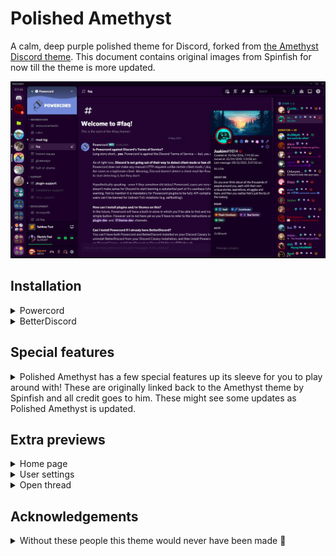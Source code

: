 <!--- I like <details> -->

# Polished Amethyst
A calm, deep purple polished theme for Discord, forked from [the Amethyst Discord theme](https://github.com/spinfish/amethyst 'Thanks, Spinfish!').
This document contains original images from Spinfish for now till the theme is more updated.

![Main Preview](https://github.com/spinfish/images/blob/master/amethyst/preview_1.png)

## Installation
<details> <!-- -------------------------- detail -------------------------- -->
  <summary>Powercord</summary>
  <h4>To install Polished Amethyst with Powercord</h4>
  <ul>
    <li>Navigate to your <code>powercord</code> folder</li>
    <li>Go to <code>src > Powercord</code> and right click <code>themes</code></li>
    <li>Select <code>Git Bash here</code> (as shown below) and then type</li>
  </ul>
  <pre>git clone https://github.com/devchagrins/polished-amethyst</pre>
  <details>
    <summary>Screenshot of <code>Git Bash here</code></summary>
    <img src="https://media.discordapp.net/attachments/678012423067926539/835658793253470308/git_bash_here.png">
  </details>
</details>
<details> <!-- -------------------------- detail -------------------------- -->
  <summary>BetterDiscord</summary>
  <h4>To install Polished Amethyst with BetterDiscord</h4>
  <p>
    <h2>There is no published BetterDiscord theme! But this are directions for the original Amethyst.</h2>
    For a direct download, click <a href="https://betterdiscord.app/Download?id=422">here</a>. If you don't want that, do the following:
  </p>
  <ul>
    <li>Click <a href="https://betterdiscord.app/theme/Amethyst">here</a></li>
    <li>Press the big blue <code>Download</code> button</li>
    <li>Drag and drop the file into your <code>Themes</code> folder</li>
  </ul>
</details>

## Special features
<details> <!-- -------------------------- detail -------------------------- -->
  <summary>
    Polished Amethyst has a few special features up its sleeve for you to play around with! These are originally linked back to the Amethyst theme by Spinfish and all credit goes to him. These might see some updates as Polished Amethyst is updated.
  </summary>
  <ul>
    <li> <!-- -------------------------- li -------------------------- -->
      <h3>Custom-made addons</h3>
      <p>
        As of v1.0.0, Amethyst comes with custom-made addons which you can view in <a href="https://github.com/spinfish/amethyst/tree/master/extras">the extras folder</a>. To use one, simply paste the following CSS at the top of your Quick CSS file:
      </p>
      <pre><code>@import "https://spinfish.github.io/amethyst/extras/[ADDON-NAME-HERE].css";</code></pre>
      <details> <!-- -------------------------- detail -------------------------- -->
        <summary><code>settings-button</code> addon</summary>
        <img src="https://cdn.discordapp.com/attachments/666510091658330123/920872238759174174/amethyst-settings-button-addon.gif">
      </details>
      <details> <!-- -------------------------- detail -------------------------- -->
        <summary><code>custom-hljs-styling</code> addon</summary>
        <h3></h3>
        <p>
          As of v1.0.0, you can now customize Discord's codeblocks to your likings, Amethyst-style. Below are some pre-made colour schemes for you to enjoy. To use one, simply paste the code from your scheme of choice into your Quick CSS (make sure it's after the addon <code>@import</code>!).
        </p>
        <table>
          <tr>
            <th><img src="https://github.com/spinfish/images/blob/master/amethyst/hljs-scheme-1.png"></th>
            <th><img src="https://github.com/spinfish/images/blob/master/amethyst/hljs-scheme-2.png"></th>
            <th><img src="https://github.com/spinfish/images/blob/master/amethyst/hljs-scheme-3.png"></th>
            <th><img src="https://github.com/spinfish/images/blob/master/amethyst/hljs-scheme-4.png"></th>
          </tr>
          <tr>
            <td><pre><code>:root {
  --amethyst-hljs-1: rgb(95, 173, 212);
  --amethyst-hljs-2: rgb(141, 48, 108);
  --amethyst-hljs-3: rgb(112, 175, 178);
  --amethyst-hljs-4: rgb(115, 154, 102);
  --amethyst-hljs-5: rgb(148, 165, 187);
  --amethyst-hljs-6: rgb(147, 89, 163);
  --amethyst-hljs-7: rgb(126, 132, 199);
  --amethyst-hljs-8: rgb(122, 183, 161);
}</code></pre></td>
            <td><pre><code>:root {
  --amethyst-hljs-1: rgb(120, 101, 199);
  --amethyst-hljs-2: rgb(232, 146, 109);
  --amethyst-hljs-3: rgb(154, 180, 131);
  --amethyst-hljs-4: rgb(239, 222, 175);
  --amethyst-hljs-5: rgb(107, 217, 237);
  --amethyst-hljs-6: rgb(229, 145, 204);
  --amethyst-hljs-7: rgb(185, 144, 252);
  --amethyst-hljs-8: rgb(253, 186, 133);
}</code></pre></td>
            <td><pre><code>:root {
  --amethyst-hljs-1: rgb(187, 101, 179);
  --amethyst-hljs-2: rgb(241, 120, 107);
  --amethyst-hljs-3: rgb(81, 158, 127);
  --amethyst-hljs-4: rgb(199, 180, 119);
  --amethyst-hljs-5: rgb(45, 161, 191);
  --amethyst-hljs-6: rgb(148, 115, 178);
  --amethyst-hljs-7: rgb(112, 205, 202);
  --amethyst-hljs-8: rgb(171, 169, 118);
}</code></pre></td>
            <td><pre><code>:root {
  --amethyst-hljs-1: rgb(228, 211, 211);
  --amethyst-hljs-2: rgb(216, 113, 148);
  --amethyst-hljs-3: rgb(90, 241, 186);
  --amethyst-hljs-4: rgb(191, 172, 104);
  --amethyst-hljs-5: rgb(108, 118, 176);
  --amethyst-hljs-6: rgb(203, 145, 231);
  --amethyst-hljs-7: rgb(255, 112, 221);
  --amethyst-hljs-8: rgb(226, 226, 226);
}</code></pre></td>
          </tr>
        </table>
      </details>
    </li>
    <li> <!-- -------------------------- li -------------------------- -->
      <h3>Customizable margins and rounded corners</h3>
      <p>
        As of v1.0.0, you can now customize Amethyst's spacing and corner roundness properties! Simply head over to your Quick CSS, paste the following CSS into it, then adjust each of the `VALUE`s to your likings:
      </p>
      <pre><code>:root { <!-- I'm sorry you have to see this monstrosity -->
  --amethyst-margin: `VALUE`px; /* Default spacing: 4px */
  --amethyst-radius: `VALUE`px; /* Default roundness: 10px */
}</code></pre>
      <details>
        <summary>Here's what Polished Amethyst looks like with the margin property set to `8px` and the radius property to `0px`:</summary>
        <img src="https://github.com/spinfish/images/blob/master/amethyst/preview_margin_8px_radius_0px.png">
      </details>
    </li>
  </ul>
</details>

## Extra previews
<details>
  <summary>Home page</summary>
  <img src="https://github.com/spinfish/images/blob/master/amethyst/preview_2.png">
</details>
<details>
  <summary>User settings</summary>
  <img src="https://github.com/spinfish/images/blob/master/amethyst/preview_3.png">
</details>
<details>
  <summary>Open thread</summary>
  <img src="https://github.com/spinfish/images/blob/master/amethyst/preview_4.png">
</details>

## Acknowledgements
<details>
  <summary>Without these people this theme would never have been made 💙</summary>
  <br>

  Shout out to all these people, without whom, this theme would not exist at all.

  - **[Spinfish](https://github.com/Spinfish)** for the [Amethyst](https://github.com/spinfish/amethyst) theme which this was originally spun off of

</details>
